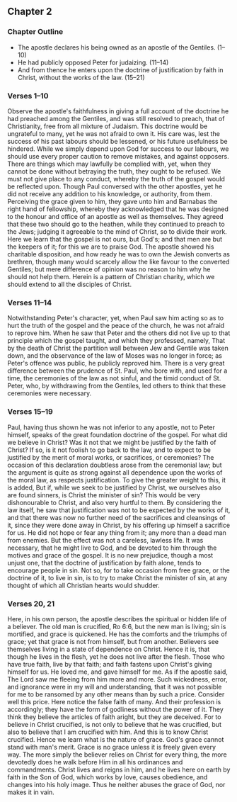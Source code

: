 ## Chapter 2

### Chapter Outline

- The apostle declares his being owned as an apostle of the Gentiles. (1–10)
- He had publicly opposed Peter for judaizing. (11–14)
- And from thence he enters upon the doctrine of justification by faith in Christ, without the works of the law. (15–21)

### Verses 1–10

Observe the apostle's faithfulness in giving a full account of the doctrine he had preached among the Gentiles, and was still resolved to preach, that of Christianity, free from all mixture of Judaism. This doctrine would be ungrateful to many, yet he was not afraid to own it. His care was, lest the success of his past labours should be lessened, or his future usefulness be hindered. While we simply depend upon God for success to our labours, we should use every proper caution to remove mistakes, and against opposers. There are things which may lawfully be complied with, yet, when they cannot be done without betraying the truth, they ought to be refused. We must not give place to any conduct, whereby the truth of the gospel would be reflected upon. Though Paul conversed with the other apostles, yet he did not receive any addition to his knowledge, or authority, from them. Perceiving the grace given to him, they gave unto him and Barnabas the right hand of fellowship, whereby they acknowledged that he was designed to the honour and office of an apostle as well as themselves. They agreed that these two should go to the heathen, while they continued to preach to the Jews; judging it agreeable to the mind of Christ, so to divide their work. Here we learn that the gospel is not ours, but God's; and that men are but the keepers of it; for this we are to praise God. The apostle showed his charitable disposition, and how ready he was to own the Jewish converts as brethren, though many would scarcely allow the like favour to the converted Gentiles; but mere difference of opinion was no reason to him why he should not help them. Herein is a pattern of Christian charity, which we should extend to all the disciples of Christ.

### Verses 11–14

Notwithstanding Peter's character, yet, when Paul saw him acting so as to hurt the truth of the gospel and the peace of the church, he was not afraid to reprove him. When he saw that Peter and the others did not live up to that principle which the gospel taught, and which they professed, namely, That by the death of Christ the partition wall between Jew and Gentile was taken down, and the observance of the law of Moses was no longer in force; as Peter's offence was public, he publicly reproved him. There is a very great difference between the prudence of St. Paul, who bore with, and used for a time, the ceremonies of the law as not sinful, and the timid conduct of St. Peter, who, by withdrawing from the Gentiles, led others to think that these ceremonies were necessary.

### Verses 15–19

Paul, having thus shown he was not inferior to any apostle, not to Peter himself, speaks of the great foundation doctrine of the gospel. For what did we believe in Christ? Was it not that we might be justified by the faith of Christ? If so, is it not foolish to go back to the law, and to expect to be justified by the merit of moral works, or sacrifices, or ceremonies? The occasion of this declaration doubtless arose from the ceremonial law; but the argument is quite as strong against all dependence upon the works of the moral law, as respects justification. To give the greater weight to this, it is added, But if, while we seek to be justified by Christ, we ourselves also are found sinners, is Christ the minister of sin? This would be very dishonourable to Christ, and also very hurtful to them. By considering the law itself, he saw that justification was not to be expected by the works of it, and that there was now no further need of the sacrifices and cleansings of it, since they were done away in Christ, by his offering up himself a sacrifice for us. He did not hope or fear any thing from it; any more than a dead man from enemies. But the effect was not a careless, lawless life. It was necessary, that he might live to God, and be devoted to him through the motives and grace of the gospel. It is no new prejudice, though a most unjust one, that the doctrine of justification by faith alone, tends to encourage people in sin. Not so, for to take occasion from free grace, or the doctrine of it, to live in sin, is to try to make Christ the minister of sin, at any thought of which all Christian hearts would shudder.

### Verses 20, 21

Here, in his own person, the apostle describes the spiritual or hidden life of a believer. The old man is crucified, Ro 6:6, but the new man is living; sin is mortified, and grace is quickened. He has the comforts and the triumphs of grace; yet that grace is not from himself, but from another. Believers see themselves living in a state of dependence on Christ. Hence it is, that though he lives in the flesh, yet he does not live after the flesh. Those who have true faith, live by that faith; and faith fastens upon Christ's giving himself for us. He loved me, and gave himself for me. As if the apostle said, The Lord saw me fleeing from him more and more. Such wickedness, error, and ignorance were in my will and understanding, that it was not possible for me to be ransomed by any other means than by such a price. Consider well this price. Here notice the false faith of many. And their profession is accordingly; they have the form of godliness without the power of it. They think they believe the articles of faith aright, but they are deceived. For to believe in Christ crucified, is not only to believe that he was crucified, but also to believe that I am crucified with him. And this is to know Christ crucified. Hence we learn what is the nature of grace. God's grace cannot stand with man's merit. Grace is no grace unless it is freely given every way. The more simply the believer relies on Christ for every thing, the more devotedly does he walk before Him in all his ordinances and commandments. Christ lives and reigns in him, and he lives here on earth by faith in the Son of God, which works by love, causes obedience, and changes into his holy image. Thus he neither abuses the grace of God, nor makes it in vain.

